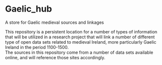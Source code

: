 # Gaelic_hub
A store for Gaelic medieval sources and linkages 

This repository is a persistent location for a number of types of information that will be utilized in a research project that will link a number of different type of open data sets related to medieval Ireland, more particularly Gaelic Ireland in the period 1100-1500.  
The sources in this repository come from a number of data sets available online, and will reference those sites accordingly.
